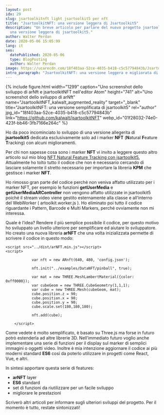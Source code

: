 ```yaml
---
layout: post
idx: 29
slug: jsartoolkitnft light jsartoolkit5 per nft
title: "JsartoolkitNFT: una versione leggera di Jsartoolkit5"
description: "Un breve articolo per parlare del nuovo progetto jsartoolkitNFT:
  una versione leggera di jsartoolkit5."
author: Walter Perdan
date: 2020-05-06 15:05:99
lang: it
seo:
  datePublished: 2020-05-06
  type: BlogPosting
  author: Walter Perdan
image: https://ucarecdn.com/18f403aa-52ce-4035-b418-c5c57794843b/JsartoolkitNFT_kalwalt_augmented_reality.jpg
intro_paragraph: "JsartoolkitNFT: una versione leggera e migliorata di Jsartoolkit5"
---
```

{% include figure.html width="1299" caption="Uno screenshot dello sviluppo di arNft e jsartoolkitNFT nell'editor Atom" height="741" alt="Uno screenshot dello sviluppo di arNft" name="JsartoolkitNFT_kalwalt_augmented_reality" target="_blank" title="JsartoolkitNFT: una versione semplificata di jsartoolkit5" rel="author" jpg_id="18f403aa-52ce-4035-b418-c5c57794843b" link="https://github.com/kalwalt/jsartoolkitNFT" webp_id="01f28032-74e0-423f-bb46-3fb7166e264c" %}

Ho da poco incominciato lo sviluppo di una versione allegerita di **jsartoolkit5** dedicata esclusivamente solo ad i marker **NFT** (**N**atural **F**eature **T**racking) con alcuni miglioramenti.

Per chi non sapesse cosa sono i marker **NFT** vi invito a leggere questo altro articolo sul mio blog [](https://www.kalwaltart.it/blog/2020/01/19/nft-natural-feature-tracking-con-jsartoolkit5/)[NFT Natural Feature Tracking con jsartoolkit5.](https://www.kalwaltart.it/blog/2020/01/19/nft-natural-feature-tracking-con-jsartoolkit5/) Attualmente ho tolto tutto il codice che non è necessario cercando di lasciare solamente il stretto necessario per importare la libreria **KPM** che gestisce i marker **NFT**.

Ho rimosso gran parte del codice perchè non veniva affatto utilizzato per i marker NFT, per esempio le funzioni **getUserMedia** e **getUserMediaARController** non vengono affatto utilizzate in jsartoolkit5 poiché il stream video viene gestito esternamente alla classe e all’interno del WebWorker ( artoolkit.worker.js ). Ho eliminato poi tutto il codice riguardante i Pattern, Barcode e Multi Markers, perché ovviamente non mi interessa.

Quale è l’idea? Rendere il più semplice possibile il codice, per questo motivo ho sviluppato un livello ulteriore per semplificare ed aiutare lo sviluppatore. Ho creato una nuova libreria **arNFT** che una volta inizializzata permette di scrivere il codice in questo modo:

```
<script src="../dist/arNFT.min.js"></script>
<script>

			var nft = new ARnft(640, 480, 'config.json');

			nft.init("../examples/DataNFT/pinball", true);

			var mat = new THREE.MeshLambertMaterial({color: 0xff0000});
			var cubeGeom = new THREE.CubeGeometry(1,1,1);
			var cube = new THREE.Mesh(cubeGeom, mat);
			cube.position.z = 90;
			cube.position.x = 90;
			cube.position.y = 90;
			cube.scale.set(180,180,180);

			nft.add(cube);

    </script>
```

Come vedete è molto semplificato, è basato su Three.js ma forse in futuro potrò estenderla ad altre librerie 3D. Nell’immediato futuro voglio anche implementare una serie di funzioni per il display sul marker di semplici immagini o oggetti video. Inoltre è mia intenzione aggiornare il codice ai più moderni standard **ES6** cosi da poterlo utilizzare in progetti come React, Vue, e altri.

In sintesi apportare questa serie di features:

* **arNFT** layer
* **ES6** standard
* set di funzioni da riutilizzare per un facile sviluppo
* migliorare le prestazioni

Scriverò altri articoli per informare sugli ulteriori sviluppi del progetto. Per il momento è tutto, restate sintonizzati!